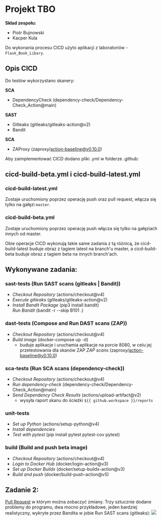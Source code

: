 # Projekt TBO

**Skład zespołu:**
- Piotr Bujnowski
- Kacper Kula

Do wykonania procesu CICD użyto aplikacji z laboratoriów - `Flask_Book_Libary`.

## Opis CICD

Do testów wykorzystano skanery:  
  
**SCA**  
- DependencyCheck (dependency-check/Dependency-Check_Action@main)
  
**SAST**  
- Gitleaks (gitleaks/gitleaks-action@v2)
- Bandit
  
**SCA**  
- ZAProxy (zaproxy/action-baseline@v0.10.0)  

  
Aby zaimplementować CICD dodano pliki .yml w folderze .github:

## cicd-build-beta.yml i cicd-build-latest.yml

### **cicd-build-latest.yml**  
Zostaje uruchomiony poprzez operację push oraz pull request, włącza się tylko na gałęzi `master`.

### **cicd-build-beta.yml**  
Zostaje uruchomiony poprzez operację push włącza się tylko na gałęziach innych od master. 

Obie operacje CICD wykonują takie same zadania z tą różnicą, że cicd-build-latest buduje obraz z tagiem latest na branch'u master, a cicd-build-beta buduje obraz z tagiem beta na innych branch'ach.

## Wykonywane zadania:
### **sast-tests** (Run SAST scans (gitleaks | Bandit))  
- *Checkout Repository* (actions/checkout@v4)  
- *Execute gitleaks* (gitleaks/gitleaks-action@v2)  
- *Install Bandit Package* (pip3 install bandit)  
*Run Bandit* (bandit -r --skip B101 .)  

### **dast-tests** (Compose and Run DAST scans (ZAP))  
- *Checkout Repository* (actions/checkout@v4)  
- *Build image* (docker-compose up -d)  
  - buduje aplikacje i uruchamia aplikacje na porcie 8080,  w celu jej przetestowania dla skanów ZAP
*ZAP scans* (zaproxy/action-baseline@v0.10.0)  

### **sca-tests** (Run SCA scans (dependency-check))  
- *Checkout Repository* (actions/checkout@v4)  
- *Run dependency-check* (dependency-check/Dependency-Check_Action@main)  
- *Send Dependency Check Results* (actions/upload-artifact@v2)  
  - wysyła raport skanu do ścieżki `${{ github.workspace }}/reports`  

### **unit-tests**  
- *Set up Python* (actions/setup-python@v4)  
- *Install dependencies*  
- *Test with pytest* (pip install pytest pytest-cov pytest)  

### **build** (Build and push beta image)  
- *Checkout Repository* (actions/checkout@v4)  
- *Login to Docker Hub* (docker/login-action@v3)  
- *Set up Docker Buildx* (docker/setup-buildx-action@v3)  
- *Build and push* (docker/build-push-action@v5)

## Zadanie 2:  
[Pull Request](https://github.com/piotr-bujnowski/projekt-tbo/pull/30) w którym można zobaczyć zmiany. Trzy sztucznie dodane problemy do programu, dwa mocno przykładowe, jeden bardziej realistyczny, wykryte przez Bandita w jobie Run SAST scans (gitleaks):
![](https://i.imgur.com/yAeqWoR.png)
